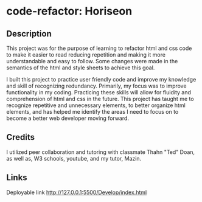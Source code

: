 # code-refactor: Horiseon

## Description

This project was for the purpose of learning to refactor html and css code to make it easier to read reducing repetition and making it more understandable and easy to follow. Some changes were made in the semantics of the html and style sheets to achieve this goal.

I built this project to practice user friendly code and improve my knowledge and skill of recognizing redundancy. Primarily, my focus was to improve functionality in my coding.
Practicing these skills will allow for fluidity and comprehension of html and css in the future.
This project has taught me to recognize repetitive and unnecessary elements, to better organize html elements, and has helped me identify the areas I need to focus on to become a better web developer moving forward.


## Credits

I utilized peer collaboration and tutoring with classmate Thahn "Ted" Doan, as well as, W3 schools, youtube, and my tutor, Mazin.

## Links
Deployable link
http://127.0.0.1:5500/Develop/index.html

